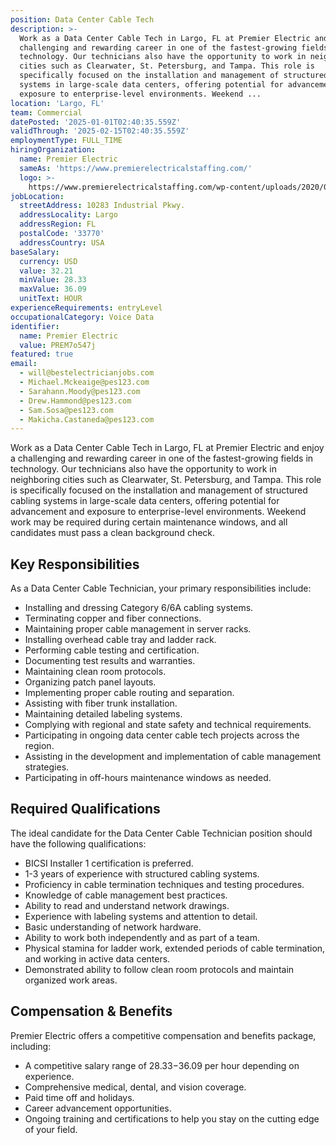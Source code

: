 ```yaml
---
position: Data Center Cable Tech
description: >-
  Work as a Data Center Cable Tech in Largo, FL at Premier Electric and enjoy a
  challenging and rewarding career in one of the fastest-growing fields in
  technology. Our technicians also have the opportunity to work in neighboring
  cities such as Clearwater, St. Petersburg, and Tampa. This role is
  specifically focused on the installation and management of structured cabling
  systems in large-scale data centers, offering potential for advancement and
  exposure to enterprise-level environments. Weekend ...
location: 'Largo, FL'
team: Commercial
datePosted: '2025-01-01T02:40:35.559Z'
validThrough: '2025-02-15T02:40:35.559Z'
employmentType: FULL_TIME
hiringOrganization:
  name: Premier Electric
  sameAs: 'https://www.premierelectricalstaffing.com/'
  logo: >-
    https://www.premierelectricalstaffing.com/wp-content/uploads/2020/05/Premier-Electrical-Staffing-logo.png
jobLocation:
  streetAddress: 10283 Industrial Pkwy.
  addressLocality: Largo
  addressRegion: FL
  postalCode: '33770'
  addressCountry: USA
baseSalary:
  currency: USD
  value: 32.21
  minValue: 28.33
  maxValue: 36.09
  unitText: HOUR
experienceRequirements: entryLevel
occupationalCategory: Voice Data
identifier:
  name: Premier Electric
  value: PREM7o547j
featured: true
email:
  - will@bestelectricianjobs.com
  - Michael.Mckeaige@pes123.com
  - Sarahann.Moody@pes123.com
  - Drew.Hammond@pes123.com
  - Sam.Sosa@pes123.com
  - Makicha.Castaneda@pes123.com
---
```




Work as a Data Center Cable Tech in Largo, FL at Premier Electric and enjoy a challenging and rewarding career in one of the fastest-growing fields in technology. Our technicians also have the opportunity to work in neighboring cities such as Clearwater, St. Petersburg, and Tampa. This role is specifically focused on the installation and management of structured cabling systems in large-scale data centers, offering potential for advancement and exposure to enterprise-level environments. Weekend work may be required during certain maintenance windows, and all candidates must pass a clean background check.

## Key Responsibilities
As a Data Center Cable Technician, your primary responsibilities include:

- Installing and dressing Category 6/6A cabling systems.
- Terminating copper and fiber connections.
- Maintaining proper cable management in server racks.
- Installing overhead cable tray and ladder rack.
- Performing cable testing and certification.
- Documenting test results and warranties.
- Maintaining clean room protocols.
- Organizing patch panel layouts.
- Implementing proper cable routing and separation.
- Assisting with fiber trunk installation.
- Maintaining detailed labeling systems.
- Complying with regional and state safety and technical requirements.
- Participating in ongoing data center cable tech projects across the region.
- Assisting in the development and implementation of cable management strategies.
- Participating in off-hours maintenance windows as needed.

## Required Qualifications
The ideal candidate for the Data Center Cable Technician position should have the following qualifications:

- BICSI Installer 1 certification is preferred.
- 1-3 years of experience with structured cabling systems.
- Proficiency in cable termination techniques and testing procedures.
- Knowledge of cable management best practices.
- Ability to read and understand network drawings.
- Experience with labeling systems and attention to detail.
- Basic understanding of network hardware.
- Ability to work both independently and as part of a team.
- Physical stamina for ladder work, extended periods of cable termination, and working in active data centers.
- Demonstrated ability to follow clean room protocols and maintain organized work areas.

## Compensation & Benefits
Premier Electric offers a competitive compensation and benefits package, including:

- A competitive salary range of $28.33-$36.09 per hour depending on experience.
- Comprehensive medical, dental, and vision coverage.
- Paid time off and holidays.
- Career advancement opportunities.
- Ongoing training and certifications to help you stay on the cutting edge of your field.
